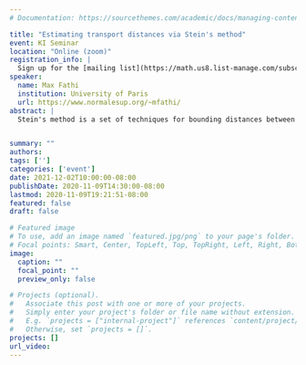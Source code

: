 ```yaml
---
# Documentation: https://sourcethemes.com/academic/docs/managing-content/

title: "Estimating transport distances via Stein's method"
event: KI Seminar
location: "Online (zoom)"
registration_info: |
  Sign up for the [mailing list](https://math.us8.list-manage.com/subscribe/post?u=c9cc3beec9fa57d7299ac161c&id=845fe9abdc) to receive the connection details
speaker:
  name: Max Fathi
  institution: University of Paris
  url: https://www.normalesup.org/~mfathi/
abstract: |
  Stein's method is a set of techniques for bounding distances between probability measures via integration-by-parts formulas. It was introduced by Stein in the 1980s for bouding the rate of convergence in central limit theorems, and has found many applications since then in probability, statistics and beyond. In this talk, I will present classical variants of this method in the context of estimating $L^1$ Wasserstein distances, and discuss some recent developments for $L^2$ Wasserstein distances.


summary: ""
authors: 
tags: ['']
categories: ['event']
date: 2021-12-02T10:00:00-08:00
publishDate: 2020-11-09T14:30:00-08:00
lastmod: 2020-11-09T19:21:51-08:00
featured: false
draft: false

# Featured image
# To use, add an image named `featured.jpg/png` to your page's folder.
# Focal points: Smart, Center, TopLeft, Top, TopRight, Left, Right, BottomLeft, Bottom, BottomRight.
image:
  caption: ""
  focal_point: ""
  preview_only: false

# Projects (optional).
#   Associate this post with one or more of your projects.
#   Simply enter your project's folder or file name without extension.
#   E.g. `projects = ["internal-project"]` references `content/project/deep-learning/index.md`.
#   Otherwise, set `projects = []`.
projects: []
url_video: 
---
```

